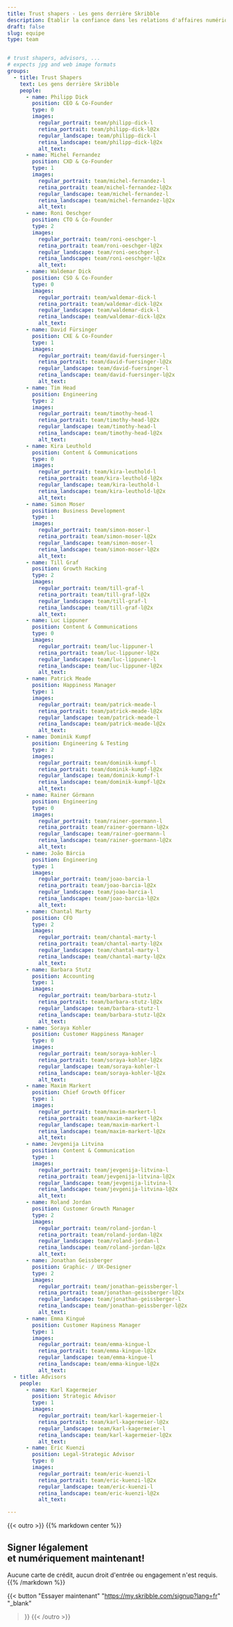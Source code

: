 ```yaml
---
title: Trust shapers - Les gens derrière Skribble
description: Établir la confiance dans les relations d'affaires numériques devrait devenir aussi facile et intuitif que de porter un toast. Depuis sa fondation en 2018, une équipe croissante de Trust Shapers travaille à cet avenir.
draft: false
slug: equipe
type: team


# trust shapers, advisors, ...
# expects jpg and web image formats
groups:
  - title: Trust Shapers
    text: Les gens derrière Skribble
    people:
      - name: Philipp Dick
        position: CEO & Co-Founder
        type: 0
        images:
          regular_portrait: team/philipp-dick-l
          retina_portrait: team/philipp-dick-l@2x
          regular_landscape: team/philipp-dick-l
          retina_landscape: team/philipp-dick-l@2x
          alt_text:
      - name: Michel Fernandez
        position: CXD & Co-Founder
        type: 1
        images:
          regular_portrait: team/michel-fernandez-l
          retina_portrait: team/michel-fernandez-l@2x
          regular_landscape: team/michel-fernandez-l
          retina_landscape: team/michel-fernandez-l@2x
          alt_text:
      - name: Roni Oeschger
        position: CTO & Co-Founder
        type: 2
        images:
          regular_portrait: team/roni-oeschger-l
          retina_portrait: team/roni-oeschger-l@2x
          regular_landscape: team/roni-oeschger-l
          retina_landscape: team/roni-oeschger-l@2x
          alt_text:
      - name: Waldemar Dick
        position: CSO & Co-Founder
        type: 0
        images:
          regular_portrait: team/waldemar-dick-l
          retina_portrait: team/waldemar-dick-l@2x
          regular_landscape: team/waldemar-dick-l
          retina_landscape: team/waldemar-dick-l@2x
          alt_text:
      - name: David Fürsinger
        position: CXE & Co-Founder
        type: 1
        images:
          regular_portrait: team/david-fuersinger-l
          retina_portrait: team/david-fuersinger-l@2x
          regular_landscape: team/david-fuersinger-l
          retina_landscape: team/david-fuersinger-l@2x
          alt_text:
      - name: Tim Head
        position: Engineering
        type: 2
        images:
          regular_portrait: team/timothy-head-l
          retina_portrait: team/timothy-head-l@2x
          regular_landscape: team/timothy-head-l
          retina_landscape: team/timothy-head-l@2x
          alt_text:
      - name: Kira Leuthold
        position: Content & Communications
        type: 0
        images:
          regular_portrait: team/kira-leuthold-l
          retina_portrait: team/kira-leuthold-l@2x
          regular_landscape: team/kira-leuthold-l
          retina_landscape: team/kira-leuthold-l@2x
          alt_text:
      - name: Simon Moser
        position: Business Development
        type: 1
        images:
          regular_portrait: team/simon-moser-l
          retina_portrait: team/simon-moser-l@2x
          regular_landscape: team/simon-moser-l
          retina_landscape: team/simon-moser-l@2x
          alt_text:
      - name: Till Graf
        position: Growth Hacking
        type: 2
        images:
          regular_portrait: team/till-graf-l
          retina_portrait: team/till-graf-l@2x
          regular_landscape: team/till-graf-l
          retina_landscape: team/till-graf-l@2x
          alt_text:
      - name: Luc Lippuner
        position: Content & Communications
        type: 0
        images:
          regular_portrait: team/luc-lippuner-l
          retina_portrait: team/luc-lippuner-l@2x
          regular_landscape: team/luc-lippuner-l
          retina_landscape: team/luc-lippuner-l@2x
          alt_text:
      - name: Patrick Meade
        position: Happiness Manager
        type: 1
        images:
          regular_portrait: team/patrick-meade-l
          retina_portrait: team/patrick-meade-l@2x
          regular_landscape: team/patrick-meade-l
          retina_landscape: team/patrick-meade-l@2x
          alt_text:
      - name: Dominik Kumpf
        position: Engineering & Testing
        type: 2
        images:
          regular_portrait: team/dominik-kumpf-l
          retina_portrait: team/dominik-kumpf-l@2x
          regular_landscape: team/dominik-kumpf-l
          retina_landscape: team/dominik-kumpf-l@2x
          alt_text:
      - name: Rainer Görmann
        position: Engineering
        type: 0
        images:
          regular_portrait: team/rainer-goermann-l
          retina_portrait: team/rainer-goermann-l@2x
          regular_landscape: team/rainer-goermann-l
          retina_landscape: team/rainer-goermann-l@2x
          alt_text:
      - name: João Bárcia
        position: Engineering
        type: 1
        images:
          regular_portrait: team/joao-barcia-l
          retina_portrait: team/joao-barcia-l@2x
          regular_landscape: team/joao-barcia-l
          retina_landscape: team/joao-barcia-l@2x
          alt_text:
      - name: Chantal Marty
        position: CFO
        type: 2
        images:
          regular_portrait: team/chantal-marty-l
          retina_portrait: team/chantal-marty-l@2x
          regular_landscape: team/chantal-marty-l
          retina_landscape: team/chantal-marty-l@2x
          alt_text:
      - name: Barbara Stutz
        position: Accounting
        type: 1
        images:
          regular_portrait: team/barbara-stutz-l
          retina_portrait: team/barbara-stutz-l@2x
          regular_landscape: team/barbara-stutz-l
          retina_landscape: team/barbara-stutz-l@2x
          alt_text:
      - name: Soraya Kohler
        position: Customer Happiness Manager
        type: 0
        images:
          regular_portrait: team/soraya-kohler-l
          retina_portrait: team/soraya-kohler-l@2x
          regular_landscape: team/soraya-kohler-l
          retina_landscape: team/soraya-kohler-l@2x
          alt_text:
      - name: Maxim Markert
        position: Chief Growth Officer
        type: 1
        images:
          regular_portrait: team/maxim-markert-l
          retina_portrait: team/maxim-markert-l@2x
          regular_landscape: team/maxim-markert-l
          retina_landscape: team/maxim-markert-l@2x
          alt_text:
      - name: Jevgenija Litvina
        position: Content & Communication
        type: 1
        images:
          regular_portrait: team/jevgenija-litvina-l
          retina_portrait: team/jevgenija-litvina-l@2x
          regular_landscape: team/jevgenija-litvina-l
          retina_landscape: team/jevgenija-litvina-l@2x
          alt_text:
      - name: Roland Jordan
        position: Customer Growth Manager
        type: 2
        images:
          regular_portrait: team/roland-jordan-l
          retina_portrait: team/roland-jordan-l@2x
          regular_landscape: team/roland-jordan-l
          retina_landscape: team/roland-jordan-l@2x
          alt_text:
      - name: Jonathan Geissberger
        position: Graphic- / UX-Designer
        type: 2
        images:
          regular_portrait: team/jonathan-geissberger-l
          retina_portrait: team/jonathan-geissberger-l@2x
          regular_landscape: team/jonathan-geissberger-l
          retina_landscape: team/jonathan-geissberger-l@2x
          alt_text:
      - name: Emma Kingué
        position: Customer Hapiness Manager
        type: 1
        images:
          regular_portrait: team/emma-kingue-l
          retina_portrait: team/emma-kingue-l@2x
          regular_landscape: team/emma-kingue-l
          retina_landscape: team/emma-kingue-l@2x
          alt_text:
  - title: Advisors
    people:
      - name: Karl Kagermeier
        position: Strategic Advisor
        type: 1
        images:
          regular_portrait: team/karl-kagermeier-l
          retina_portrait: team/karl-kagermeier-l@2x
          regular_landscape: team/karl-kagermeier-l
          retina_landscape: team/karl-kagermeier-l@2x
          alt_text:
      - name: Eric Kuenzi
        position: Legal-Strategic Advisor
        type: 0
        images:
          regular_portrait: team/eric-kuenzi-l
          retina_portrait: team/eric-kuenzi-l@2x
          regular_landscape: team/eric-kuenzi-l
          retina_landscape: team/eric-kuenzi-l@2x
          alt_text:

---
```


[//]: # (--------------------------------------------------------------------------------------------------------------)

{{< outro >}}
{{% markdown center %}}
## Signer légalement <br class="hide-for-mobile">et numériquement maintenant!
Aucune carte de crédit, aucun droit d'entrée
ou engagement n'est requis.
{{% /markdown %}}

{{< button
  "Essayer maintenant"
  "https://my.skribble.com/signup?lang=fr"
  "_blank"
>}}
{{< /outro >}}